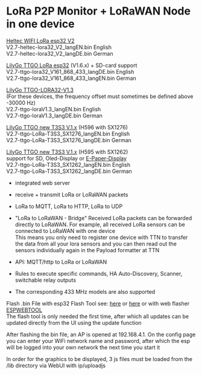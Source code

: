 # LoRa P2P Monitor + LoRaWAN Node in one device
[Heltec WIFI LoRa esp32 V2](https://resource.heltec.cn/download/Manual%20Old/WiFi%20Lora32Manual.pdf)    
V2.7-heltec-lora32_V2_langEN.bin  English   
V2.7-heltec-lora32_V2_langDE.bin  German

[LilyGo TTGO LoRa esp32](https://github.com/LilyGO/TTGO-LoRa32-V2.1) (V1.6.x) + SD-card support      
V2.7-ttgo-lora32_V161_868_433_langDE.bin  English   
V2.7-ttgo-lora32_V161_868_433_langEN.bin  German

[LilyGo TTGO-LORA32-V1.3](https://github.com/LilyGO/TTGO-LORA32/tree/LilyGO-V1.3-868)      
(For these devices, the frequency offset must sometimes be defined above -30000 Hz)      
V2.7-ttgo-loraV1.3_langEN.bin  English   
V2.7-ttgo-loraV1.3_langDE.bin  German

[LilyGo TTGO new T3S3 V.1.x](https://www.lilygo.cc/products/t3s3-v1-0?variant=42586879688885) (H596 with SX1276)   
V2.7-ttgo-LoRa-T3S3_SX1276_langEN.bin English   
V2.7-ttgo-LoRa-T3S3_SX1276_langDE.bin German 

[LilyGo TTGO new T3S3 V.1.x](https://www.lilygo.cc/products/t3s3-v1-0?variant=42586879721653) (H595 with SX1262)   
support for SD, Oled-Display or [E-Paper-Display](https://www.bastelgarage.ch/lora/lora-kits-boards/lilygo-lora-t3s3-e-paper-esp32-s3-868mhz-sx1262)   
V2.7-ttgo-LoRa-T3S3_SX1262_langEN.bin English   
V2.7-ttgo-LoRa-T3S3_SX1262_langDE.bin German  


   
* integrated web server
  
* receive + transmit LoRa or LoRaWAN packets

* LoRa to MQTT, LoRa to HTTP, LoRa to UDP

* "LoRa to LoRaWAN - Bridge" Received LoRa packets can be forwarded directly to LoRaWAN. For example, all received LoRa sensors can be connected to LoRaWAN with one device   
  This means you only need to register one device with TTN to transfer the data from all your lora sensors and you can then read out the sensors individually again in the Payload formatter at TTN

* API: MQTT/http to LoRa or LoRaWAN

* Rules to execute specific commands, HA Auto-Discovery, Scanner, switchable relay outputs
  
* The corresponding 433 MHz models are also supported

Flash .bin File with esp32 Flash Tool see: [here](https://www.aeq-web.com/esp32-flash-tool-exported-program-upload-bin-hex-file/?lang=en) or [here](Flash-Instructions/Flash-Instructions.pdf)  or with web flasher [ESPWEBTOOL](https://esp.huhn.me/)  
The flash tool is only needed the first time, after which all updates can be updated directly from the UI using the update function

After flashing the bin file, an AP is opened at 192.168.4.1. On the config page you can enter your WiFi network name and password, after which the esp will be logged into your own network the next time you start it

In order for the graphics to be displayed, 3 js files must be loaded from the /lib directory via WebUI with ip/uploadjs
